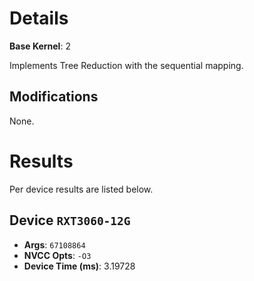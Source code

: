 # Details
**Base Kernel**: 2

Implements Tree Reduction with the sequential mapping.


## Modifications
None.

# Results
Per device results are listed below.

## Device `RXT3060-12G`
- **Args**: `67108864`
- **NVCC Opts**: `-O3`
- **Device Time (ms)**: 3.19728



